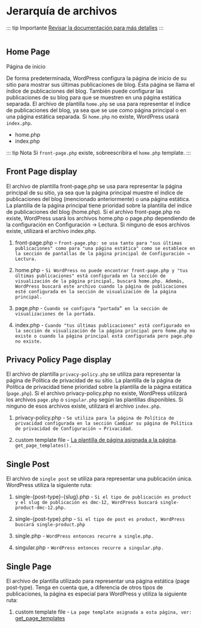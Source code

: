 # Jerarquía de archivos

::: tip Importante
[Revisar la documentación para más detalles](https://developer.wordpress.org/themes/basics/template-hierarchy/)
:::

<img :src="$withBase('/img/wp/wp.png')">

## Home Page

Página de inicio

De forma predeterminada, WordPress configura la página de inicio de su sitio para mostrar sus últimas publicaciones de blog. Esta página se llama el índice de publicaciones del blog. También puede configurar las publicaciones de su blog para que se muestren en una página estática separada. El archivo de plantilla `home.php` se usa para representar el índice de publicaciones del blog, ya sea que se use como página principal o en una página estática separada. Si `home.php` no existe, WordPress usará `index.php`.

- home.php
- index.php

::: tip Nota
Si `front-page.php` existe, sobreescribira el `home.php` template.
:::

## Front Page display

El archivo de plantilla front-page.php se usa para representar la página principal de su sitio, ya sea que la página principal muestre el índice de publicaciones del blog (mencionado anteriormente) o una página estática. La plantilla de la página principal tiene prioridad sobre la plantilla del índice de publicaciones del blog (home.php). Si el archivo front-page.php no existe, WordPress usará los archivos home.php o page.php dependiendo de la configuración en Configuración → Lectura. Si ninguno de esos archivos existe, utilizará el archivo index.php.

1. front-page.php – `front-page.php: se usa tanto para "sus últimas publicaciones" como para "una página estática" como se establece en la sección de pantallas de la página principal de Configuración → Lectura.`

2. home.php - `Si WordPress no puede encontrar front-page.php y "tus últimas publicaciones" está configurada en la sección de visualización de la página principal, buscará home.php. Además, WordPress buscará este archivo cuando la página de publicaciones esté configurada en la sección de visualización de la página principal.`

3. page.php - `Cuando se configura “portada” en la sección de visualizaciones de la portada.`

4. index.php - `Cuando "tus últimas publicaciones" está configurado en la sección de visualización de la página principal pero home.php no existe o cuando la página principal está configurada pero page.php no existe.`

## Privacy Policy Page display

El archivo de plantilla `privacy-policy.php` se utiliza para representar la página de Política de privacidad de su sitio. La plantilla de la página de Política de privacidad tiene prioridad sobre la plantilla de la página estática (`page.php`). Si el archivo privacy-policy.php no existe, WordPress utilizará los archivos `page.php` o `singular.php` según las plantillas disponibles. Si ninguno de esos archivos existe, utilizará el archivo `index.php`.

1. privacy-policy.php - `Se utiliza para la página de Política de privacidad configurada en la sección Cambiar su página de Política de privacidad de Configuración → Privacidad.`

2. custom template file - [La plantilla de página asignada a la página](https://developer.wordpress.org/themes/template-files-section/page-template-files/). `get_page_templates().`

## Single Post

El archivo de `single post` se utiliza para representar una publicación única. WordPress utiliza la siguiente ruta:

1. single-{post-type}-{slug}.php - `Si el tipo de publicación es product y el slug de publicación es dmc-12, WordPress buscará single-product-dmc-12.php.`

2. single-{post-type}.php - `Si el tipo de post es product, WordPress buscará single-product.php`

3. single.php - `WordPress entonces recurre a single.php.`

4. singular.php - `WordPress entonces recurre a singular.php.`

## Single Page

El archivo de plantilla utilizado para representar una página estática (page post-type). Tenga en cuenta que, a diferencia de otros tipos de publicaciones, la página es especial para WordPress y utiliza la siguiente ruta:

1. custom template file - `La page template asignada a esta página, ver:` [get_page_templates](https://developer.wordpress.org/reference/functions/get_page_templates/)

